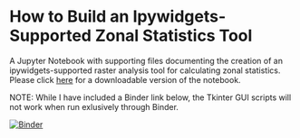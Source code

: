 # How to Build an Ipywidgets-Supported Zonal Statistics Tool
A Jupyter Notebook with supporting files documenting the creation of an ipywidgets-supported raster analysis tool for calculating zonal statistics. Please click [here](https://nbviewer.jupyter.org/github/ui-libraries/Zonal_Statistics_Tool_JupyterNotebook/blob/main/ZonalStatistics.ipynb) for a downloadable version of the notebook.

NOTE: While I have included a Binder link below, the Tkinter GUI scripts will not work when run exlusively through Binder.

[![Binder](https://mybinder.org/badge_logo.svg)](https://mybinder.org/v2/gh/ui-libraries/Zonal_Statistics_Tool_JupyterNotebook/HEAD)
